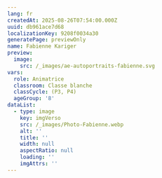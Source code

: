 ```yaml
---
lang: fr
createdAt: 2025-08-26T07:54:00.000Z
uuid: db961ace7d68
localizationKey: 9208f0034a30
generatePage: previewOnly
name: Fabienne Kariger
preview:
  image:
    src: /_images/ae-autoportraits-fabienne.svg
vars:
  role: Animatrice
  classroom: Classe blanche
  classCycle: (P3, P4)
  ageGroup: '8'
dataList:
  - type: image
    key: imgVerso
    src: /_images/Photo-Fabienne.webp
    alt: ''
    title: ''
    width: null
    aspectRatio: null
    loading: ''
    imgAttrs: ''
---
```


